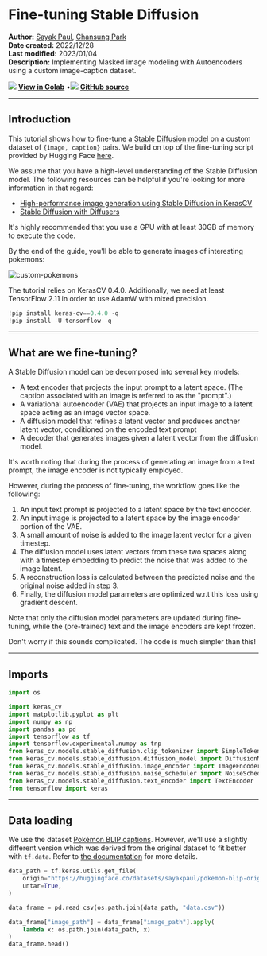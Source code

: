 # Fine-tuning Stable Diffusion

**Author:** [Sayak Paul](https://twitter.com/RisingSayak), [Chansung Park](https://twitter.com/algo_diver)<br>
**Date created:** 2022/12/28<br>
**Last modified:** 2023/01/04<br>
**Description:** Implementing Masked image modeling with Autoencoders using a custom image-caption dataset.


<img class="k-inline-icon" src="https://colab.research.google.com/img/colab_favicon.ico"/> [**View in Colab**](https://colab.research.google.com/github/keras-team/keras-io/blob/master/examples/generative/ipynb/finetune_stable_diffusion.ipynb)  <span class="k-dot">•</span><img class="k-inline-icon" src="https://github.com/favicon.ico"/> [**GitHub source**](https://github.com/keras-team/keras-io/blob/master/examples/generative/finetune_stable_diffusion.py)



---
## Introduction

This tutorial shows how to fine-tune a
[Stable Diffusion model](https://keras.io/guides/keras_cv/generate_images_with_stable_diffusion/)
on a custom dataset of `{image, caption}` pairs. We build on top of the fine-tuning
script provided by Hugging Face
[here](https://github.com/huggingface/diffusers/blob/main/examples/text_to_image/train_text_to_image.py).

We assume that you have a high-level understanding of the Stable Diffusion model.
The following resources can be helpful if you're looking for more information in that regard:

* [High-performance image generation using Stable Diffusion in KerasCV](https://keras.io/guides/keras_cv/generate_images_with_stable_diffusion/)
* [Stable Diffusion with Diffusers](https://huggingface.co/blog/stable_diffusion)

It's highly recommended that you use a GPU with at least 30GB of memory to execute
the code.

By the end of the guide, you'll be able to generate images of interesting pokemons:

![custom-pokemons](https://i.imgur.com/X4m614M.png)

The tutorial relies on KerasCV 0.4.0. Additionally, we need
at least TensorFlow 2.11 in order to use AdamW with mixed precision.


```python
!pip install keras-cv==0.4.0 -q
!pip install -U tensorflow -q
```

---
## What are we fine-tuning?

A Stable Diffusion model can be decomposed into several key models:

* A text encoder that projects the input prompt to a latent space. (The caption
associated with an image is referred to as the "prompt".)
* A variational autoencoder (VAE) that projects an input image to a latent space acting
as an image vector space.
* A diffusion model that refines a latent vector and produces another latent vector, conditioned
on the encoded text prompt
* A decoder that generates images given a latent vector from the diffusion model.

It's worth noting that during the process of generating an image from a text prompt, the
image encoder is not typically employed.

However, during the process of fine-tuning, the workflow goes like the following:

1. An input text prompt is projected to a latent space by the text encoder.
2. An input image is projected to a latent space by the image encoder portion of the VAE.
3. A small amount of noise is added to the image latent vector for a given timestep.
4. The diffusion model uses latent vectors from these two spaces along with a timestep embedding
to predict the noise that was added to the image latent.
5. A reconstruction loss is calculated between the predicted noise and the original noise
added in step 3.
6. Finally, the diffusion model parameters are optimized w.r.t this loss using
gradient descent.

Note that only the diffusion model parameters are updated during fine-tuning, while the
(pre-trained) text and the image encoders are kept frozen.

Don't worry if this sounds complicated. The code is much simpler than this!

---
## Imports


```python
import os

import keras_cv
import matplotlib.pyplot as plt
import numpy as np
import pandas as pd
import tensorflow as tf
import tensorflow.experimental.numpy as tnp
from keras_cv.models.stable_diffusion.clip_tokenizer import SimpleTokenizer
from keras_cv.models.stable_diffusion.diffusion_model import DiffusionModel
from keras_cv.models.stable_diffusion.image_encoder import ImageEncoder
from keras_cv.models.stable_diffusion.noise_scheduler import NoiseScheduler
from keras_cv.models.stable_diffusion.text_encoder import TextEncoder
from tensorflow import keras
```

---
## Data loading

We use the dataset
[Pokémon BLIP captions](https://huggingface.co/datasets/lambdalabs/pokemon-blip-captions).
However, we'll use a slightly different version which was derived from the original
dataset to fit better with `tf.data`. Refer to
[the documentation](https://huggingface.co/datasets/sayakpaul/pokemon-blip-original-version)
for more details.


```python
data_path = tf.keras.utils.get_file(
    origin="https://huggingface.co/datasets/sayakpaul/pokemon-blip-original-version/resolve/main/pokemon_dataset.tar.gz",
    untar=True,
)

data_frame = pd.read_csv(os.path.join(data_path, "data.csv"))

data_frame["image_path"] = data_frame["image_path"].apply(
    lambda x: os.path.join(data_path, x)
)
data_frame.head()
```




<div>
<style scoped>
    .dataframe tbody tr th:only-of-type {
        vertical-align: middle;
    }

<div class="k-default-codeblock">
```
.dataframe tbody tr th {
    vertical-align: top;
}

.dataframe thead th {
    text-align: right;
}
```
</div>
</style>
<table border="1" class="dataframe">
  <thead>
    <tr style="text-align: right;">
      <th></th>
      <th>image_path</th>
      <th>caption</th>
    </tr>
  </thead>
  <tbody>
    <tr>
      <th>0</th>
      <td>/home/jupyter/.keras/datasets/pokemon_dataset/...</td>
      <td>a drawing of a green pokemon with red eyes</td>
    </tr>
    <tr>
      <th>1</th>
      <td>/home/jupyter/.keras/datasets/pokemon_dataset/...</td>
      <td>a green and yellow toy with a red nose</td>
    </tr>
    <tr>
      <th>2</th>
      <td>/home/jupyter/.keras/datasets/pokemon_dataset/...</td>
      <td>a red and white ball with an angry look on its...</td>
    </tr>
    <tr>
      <th>3</th>
      <td>/home/jupyter/.keras/datasets/pokemon_dataset/...</td>
      <td>a cartoon ball with a smile on it's face</td>
    </tr>
    <tr>
      <th>4</th>
      <td>/home/jupyter/.keras/datasets/pokemon_dataset/...</td>
      <td>a bunch of balls with faces drawn on them</td>
    </tr>
  </tbody>
</table>
</div>



Since we have only 833 `{image, caption}` pairs, we can precompute the text embeddings from
the captions. Moreover, the text encoder will be kept frozen during the course of
fine-tuning, so we can save some compute by doing this.

Before we use the text encoder, we need to tokenize the captions.


```python
# The padding token and maximum prompt length are specific to the text encoder.
# If you're using a different text encoder be sure to change them accordingly.
PADDING_TOKEN = 49407
MAX_PROMPT_LENGTH = 77

# Load the tokenizer.
tokenizer = SimpleTokenizer()

#  Method to tokenize and pad the tokens.
def process_text(caption):
    tokens = tokenizer.encode(caption)
    tokens = tokens + [PADDING_TOKEN] * (MAX_PROMPT_LENGTH - len(tokens))
    return np.array(tokens)


# Collate the tokenized captions into an array.
tokenized_texts = np.empty((len(data_frame), MAX_PROMPT_LENGTH))

all_captions = list(data_frame["caption"].values)
for i, caption in enumerate(all_captions):
    tokenized_texts[i] = process_text(caption)
```

---
## Prepare a `tf.data.Dataset`

In this section, we'll prepare a `tf.data.Dataset` object from the input image file paths
and their corresponding caption tokens. The section will include the following:

* Pre-computation of the text embeddings from the tokenized captions.
* Loading and augmentation of the input images.
* Shuffling and batching of the dataset.


```python
RESOLUTION = 256
AUTO = tf.data.AUTOTUNE
POS_IDS = tf.convert_to_tensor([list(range(MAX_PROMPT_LENGTH))], dtype=tf.int32)

augmenter = keras_cv.layers.Augmenter(
    layers=[
        keras_cv.layers.CenterCrop(RESOLUTION, RESOLUTION),
        keras_cv.layers.RandomFlip(),
        tf.keras.layers.Rescaling(scale=1.0 / 127.5, offset=-1),
    ]
)
text_encoder = TextEncoder(MAX_PROMPT_LENGTH)


def process_image(image_path, tokenized_text):
    image = tf.io.read_file(image_path)
    image = tf.io.decode_png(image, 3)
    image = tf.image.resize(image, (RESOLUTION, RESOLUTION))
    return image, tokenized_text


def apply_augmentation(image_batch, token_batch):
    return augmenter(image_batch), token_batch


def run_text_encoder(image_batch, token_batch):
    return (
        image_batch,
        token_batch,
        text_encoder([token_batch, POS_IDS], training=False),
    )


def prepare_dict(image_batch, token_batch, encoded_text_batch):
    return {
        "images": image_batch,
        "tokens": token_batch,
        "encoded_text": encoded_text_batch,
    }


def prepare_dataset(image_paths, tokenized_texts, batch_size=1):
    dataset = tf.data.Dataset.from_tensor_slices((image_paths, tokenized_texts))
    dataset = dataset.shuffle(batch_size * 10)
    dataset = dataset.map(process_image, num_parallel_calls=AUTO).batch(batch_size)
    dataset = dataset.map(apply_augmentation, num_parallel_calls=AUTO)
    dataset = dataset.map(run_text_encoder, num_parallel_calls=AUTO)
    dataset = dataset.map(prepare_dict, num_parallel_calls=AUTO)
    return dataset.prefetch(AUTO)

```

The baseline Stable Diffusion model was trained using images with 512x512 resolution. It's
unlikely for a model that's trained using higher-resolution images to transfer well to
lower-resolution images. However, the current model will lead to OOM if we keep the
resolution to 512x512 (without enabling mixed-precision). Therefore, in the interest of
interactive demonstrations, we kept the input resolution to 256x256.


```python
# Prepare the dataset.
training_dataset = prepare_dataset(
    np.array(data_frame["image_path"]), tokenized_texts, batch_size=4
)

# Take a sample batch and investigate.
sample_batch = next(iter(training_dataset))

for k in sample_batch:
    print(k, sample_batch[k].shape)
```

<div class="k-default-codeblock">
```
images (4, 256, 256, 3)
tokens (4, 77)
encoded_text (4, 77, 768)

```
</div>
We can also take a look at the training images and their corresponding captions.


```python
plt.figure(figsize=(20, 10))

for i in range(3):
    ax = plt.subplot(1, 4, i + 1)
    plt.imshow((sample_batch["images"][i] + 1) / 2)

    text = tokenizer.decode(sample_batch["tokens"][i].numpy().squeeze())
    text = text.replace("<|startoftext|>", "")
    text = text.replace("<|endoftext|>", "")
    plt.title(text)

    plt.axis("off")
```



![png](/img/examples/generative/finetune_stable_diffusion/finetune_stable_diffusion_15_0.png)



---
## A trainer class for the fine-tuning loop


```python

class Trainer(tf.keras.Model):
    # Reference:
    # https://github.com/huggingface/diffusers/blob/main/examples/text_to_image/train_text_to_image.py

    def __init__(
        self,
        diffusion_model,
        vae,
        noise_scheduler,
        use_mixed_precision=False,
        max_grad_norm=1.0,
        **kwargs
    ):
        super().__init__(**kwargs)

        self.diffusion_model = diffusion_model
        self.vae = vae
        self.noise_scheduler = noise_scheduler
        self.max_grad_norm = max_grad_norm

        self.use_mixed_precision = use_mixed_precision
        self.vae.trainable = False

    def train_step(self, inputs):
        images = inputs["images"]
        encoded_text = inputs["encoded_text"]
        batch_size = tf.shape(images)[0]

        with tf.GradientTape() as tape:
            # Project image into the latent space and sample from it.
            latents = self.sample_from_encoder_outputs(self.vae(images, training=False))
            # Know more about the magic number here:
            # https://keras.io/examples/generative/fine_tune_via_textual_inversion/
            latents = latents * 0.18215

            # Sample noise that we'll add to the latents.
            noise = tf.random.normal(tf.shape(latents))

            # Sample a random timestep for each image.
            timesteps = tnp.random.randint(
                0, self.noise_scheduler.train_timesteps, (batch_size,)
            )

            # Add noise to the latents according to the noise magnitude at each timestep
            # (this is the forward diffusion process).
            noisy_latents = self.noise_scheduler.add_noise(
                tf.cast(latents, noise.dtype), noise, timesteps
            )

            # Get the target for loss depending on the prediction type
            # just the sampled noise for now.
            target = noise  # noise_schedule.predict_epsilon == True

            # Predict the noise residual and compute loss.
            timestep_embedding = tf.map_fn(
                lambda t: self.get_timestep_embedding(t), timesteps, dtype=tf.float32
            )
            timestep_embedding = tf.squeeze(timestep_embedding, 1)
            model_pred = self.diffusion_model(
                [noisy_latents, timestep_embedding, encoded_text], training=True
            )
            loss = self.compiled_loss(target, model_pred)
            if self.use_mixed_precision:
                loss = self.optimizer.get_scaled_loss(loss)

        # Update parameters of the diffusion model.
        trainable_vars = self.diffusion_model.trainable_variables
        gradients = tape.gradient(loss, trainable_vars)
        if self.use_mixed_precision:
            gradients = self.optimizer.get_unscaled_gradients(gradients)
        gradients = [tf.clip_by_norm(g, self.max_grad_norm) for g in gradients]
        self.optimizer.apply_gradients(zip(gradients, trainable_vars))

        return {m.name: m.result() for m in self.metrics}

    def get_timestep_embedding(self, timestep, dim=320, max_period=10000):
        half = dim // 2
        log_max_preiod = tf.math.log(tf.cast(max_period, tf.float32))
        freqs = tf.math.exp(
            -log_max_preiod * tf.range(0, half, dtype=tf.float32) / half
        )
        args = tf.convert_to_tensor([timestep], dtype=tf.float32) * freqs
        embedding = tf.concat([tf.math.cos(args), tf.math.sin(args)], 0)
        embedding = tf.reshape(embedding, [1, -1])
        return embedding

    def sample_from_encoder_outputs(self, outputs):
        mean, logvar = tf.split(outputs, 2, axis=-1)
        logvar = tf.clip_by_value(logvar, -30.0, 20.0)
        std = tf.exp(0.5 * logvar)
        sample = tf.random.normal(tf.shape(mean), dtype=mean.dtype)
        return mean + std * sample

    def save_weights(self, filepath, overwrite=True, save_format=None, options=None):
        # Overriding this method will allow us to use the `ModelCheckpoint`
        # callback directly with this trainer class. In this case, it will
        # only checkpoint the `diffusion_model` since that's what we're training
        # during fine-tuning.
        self.diffusion_model.save_weights(
            filepath=filepath,
            overwrite=overwrite,
            save_format=save_format,
            options=options,
        )

```

One important implementation detail to note here: Instead of directly taking
the latent vector produced by the image encoder (which is a VAE), we sample from the
mean and log-variance predicted by it. This way, we can achieve better sample
quality and diversity.

It's common to add support for mixed-precision training along with exponential
moving averaging of model weights for fine-tuning these models. However, in the interest
of brevity, we discard those elements. More on this later in the tutorial.

---
## Initialize the trainer and compile it


```python
# Enable mixed-precision training if the underlying GPU has tensor cores.
USE_MP = True
if USE_MP:
    keras.mixed_precision.set_global_policy("mixed_float16")

image_encoder = ImageEncoder(RESOLUTION, RESOLUTION)
diffusion_ft_trainer = Trainer(
    diffusion_model=DiffusionModel(RESOLUTION, RESOLUTION, MAX_PROMPT_LENGTH),
    # Remove the top layer from the encoder, which cuts off the variance and only
    # returns the mean.
    vae=tf.keras.Model(
        image_encoder.input,
        image_encoder.layers[-2].output,
    ),
    noise_scheduler=NoiseScheduler(),
    use_mixed_precision=USE_MP,
)

# These hyperparameters come from this tutorial by Hugging Face:
# https://huggingface.co/docs/diffusers/training/text2image
lr = 1e-5
beta_1, beta_2 = 0.9, 0.999
weight_decay = (1e-2,)
epsilon = 1e-08

optimizer = tf.keras.optimizers.experimental.AdamW(
    learning_rate=lr,
    weight_decay=weight_decay,
    beta_1=beta_1,
    beta_2=beta_2,
    epsilon=epsilon,
)
diffusion_ft_trainer.compile(optimizer=optimizer, loss="mse")
```

<div class="k-default-codeblock">
```
INFO:tensorflow:Mixed precision compatibility check (mixed_float16): OK
Your GPU will likely run quickly with dtype policy mixed_float16 as it has compute capability of at least 7.0. Your GPU: NVIDIA A100-SXM4-40GB, compute capability 8.0

```
</div>
---
## Fine-tuning

To keep the runtime of this tutorial short, we just fine-tune for an epoch.


```python
epochs = 1
ckpt_path = "finetuned_stable_diffusion.h5"
ckpt_callback = tf.keras.callbacks.ModelCheckpoint(
    ckpt_path,
    save_weights_only=True,
    monitor="loss",
    mode="min",
)
diffusion_ft_trainer.fit(training_dataset, epochs=epochs, callbacks=[ckpt_callback])
```

<div class="k-default-codeblock">
```
WARNING:tensorflow:From /opt/conda/lib/python3.7/site-packages/tensorflow/python/util/deprecation.py:629: calling map_fn_v2 (from tensorflow.python.ops.map_fn) with dtype is deprecated and will be removed in a future version.
Instructions for updating:
Use fn_output_signature instead
209/209 [==============================] - 320s 433ms/step - loss: 0.0709

<keras.callbacks.History at 0x7f97d1434e10>

```
</div>
---
## Inference

We fine-tuned the model for 60 epochs on an image resolution of 512x512. To allow
training with this resolution, we incorporated mixed-precision support. You can
check out
[this repository](https://github.com/sayakpaul/stabe-diffusion-keras-ft)
for more details. It additionally provides support for exponential moving averaging of
the fine-tuned model parameters and model checkpointing.


For this section, we'll use the checkpoint derived after 60 epochs of fine-tuning.


```python
weights_path = tf.keras.utils.get_file(
    origin="https://huggingface.co/sayakpaul/kerascv_sd_pokemon_finetuned/resolve/main/ckpt_epochs_72_res_512_mp_True.h5"
)

img_height = img_width = 512
pokemon_model = keras_cv.models.StableDiffusion(
    img_width=img_width, img_height=img_height
)
# We just reload the weights of the fine-tuned diffusion model.
pokemon_model.diffusion_model.load_weights(weights_path)
```

<div class="k-default-codeblock">
```
Downloading data from https://huggingface.co/sayakpaul/kerascv_sd_pokemon_finetuned/resolve/main/ckpt_epochs_72_res_512_mp_True.h5
3439089408/3439089408 [==============================] - 85s 0us/step
By using this model checkpoint, you acknowledge that its usage is subject to the terms of the CreativeML Open RAIL-M license at https://raw.githubusercontent.com/CompVis/stable-diffusion/main/LICENSE

```
</div>
Now, we can take this model for a test-drive.


```python
prompts = ["Yoda", "Hello Kitty", "A pokemon with red eyes"]
images_to_generate = 3
outputs = {}

for prompt in prompts:
    generated_images = pokemon_model.text_to_image(
        prompt, batch_size=images_to_generate, unconditional_guidance_scale=40
    )
    outputs.update({prompt: generated_images})
```

<div class="k-default-codeblock">
```
25/25 [==============================] - 17s 244ms/step
Downloading data from https://huggingface.co/fchollet/stable-diffusion/resolve/main/kcv_decoder.h5
198180272/198180272 [==============================] - 1s 0us/step
25/25 [==============================] - 6s 227ms/step
25/25 [==============================] - 6s 227ms/step

```
</div>
With 60 epochs of fine-tuning (a good number is about 70), the generated images were not
up to the mark. So, we experimented with the number of steps Stable Diffusion takes
during the inference time and the `unconditional_guidance_scale` parameter.

We found the best results with this checkpoint with `unconditional_guidance_scale` set to
40.


```python

def plot_images(images, title):
    plt.figure(figsize=(20, 20))
    for i in range(len(images)):
        ax = plt.subplot(1, len(images), i + 1)
        plt.imshow(images[i])
        plt.title(title, fontsize=12)
        plt.axis("off")


for prompt in outputs:
    plot_images(outputs[prompt], prompt)
```



![png](/img/examples/generative/finetune_stable_diffusion/finetune_stable_diffusion_28_0.png)





![png](/img/examples/generative/finetune_stable_diffusion/finetune_stable_diffusion_28_1.png)





![png](/img/examples/generative/finetune_stable_diffusion/finetune_stable_diffusion_28_2.png)



We can notice that the model has started adapting to the style of our dataset. You can
check the
[accompanying repository](https://github.com/sayakpaul/stable-diffusion-keras-ft#results)
for more comparisons and commentary. If you're feeling adventurous to try out a demo,
you can check out
[this resource](https://huggingface.co/spaces/sayakpaul/pokemon-sd-kerascv).

---
## Conclusion and acknowledgements

We demonstrated how to fine-tune the Stable Diffusion model on a custom dataset. While
the results are far from aesthetically pleasing, we believe with more epochs of
fine-tuning, they will likely improve. To enable that, having support for gradient
accumulation and distributed training is crucial. This can be thought of as the next step
in this tutorial.

There is another interesting way in which Stable Diffusion models can be fine-tuned,
called textual inversion. You can refer to
[this tutorial](https://keras.io/examples/generative/fine_tune_via_textual_inversion/)
to know more about it.

We'd like to acknowledge the GCP Credit support from ML Developer Programs' team at
Google. We'd like to thank the Hugging Face team for providing the
[fine-tuning script](https://github.com/huggingface/diffusers/blob/main/examples/text_to_image/train_text_to_image.py)
. It's very readable and easy to understand.
